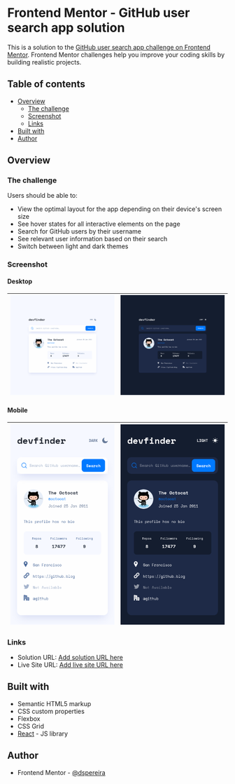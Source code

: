 # Frontend Mentor - GitHub user search app solution

This is a solution to the [GitHub user search app challenge on Frontend Mentor](https://www.frontendmentor.io/challenges/github-user-search-app-Q09YOgaH6). Frontend Mentor challenges help you improve your coding skills by building realistic projects. 

## Table of contents

- [Overview](#overview)
  - [The challenge](#the-challenge)
  - [Screenshot](#screenshot)
  - [Links](#links)
- [Built with](#built-with)
- [Author](#author)

## Overview

### The challenge

Users should be able to:

- View the optimal layout for the app depending on their device's screen size
- See hover states for all interactive elements on the page
- Search for GitHub users by their username
- See relevant user information based on their search
- Switch between light and dark themes

### Screenshot

#### Desktop

| ![App Screenshot 1](./screenshots/light-mode-desktop.png) | ![App Screenshot 2](./screenshots/dark-mode-desktop.png) |
| -------------------------------------------- | -------------------------------------------- |

#### Mobile

| ![App Screenshot 1](./screenshots/light-mode-mobile.png) | ![App Screenshot 2](./screenshots/dark-mode-mobile.png) |
| -------------------------------------------- | -------------------------------------------- |

### Links

- Solution URL: [Add solution URL here](https://github-user-search-yo1r.netlify.app/)
- Live Site URL: [Add live site URL here](https://your-live-site-url.com)

## Built with

- Semantic HTML5 markup
- CSS custom properties
- Flexbox
- CSS Grid
- [React](https://reactjs.org/) - JS library

## Author

- Frontend Mentor - [@dspereira](https://www.frontendmentor.io/profile/dspereira)

